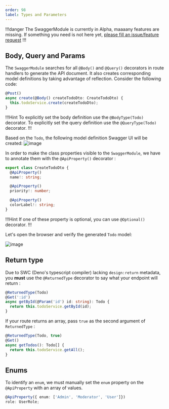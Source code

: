 ```yaml
---
order: 98
label: Types and Parameters
---
```


!!!danger
The SwaggerModule is currently in Alpha, maaaany features are missing. If something you need is not here yet, [please fill an issue/feature request](https://github.com/Savory/Danet-Swagger/issues)
!!!


## Body, Query and Params

The `SwaggerModule` searches for all `@Body()` and `@Query()` decorators in route handlers to generate the API document. It also creates corresponding model definitions by taking advantage of reflection. Consider the following code:

```ts
@Post()
async create(@Body() createTodoDto: CreateTodoDto) {
  this.todoService.create(createTodoDto);
}
```

!!!Hint
To explicitly set the body definition use the `@BodyType(Todo)` decorator.
To explicitly set the query definition use the `@QueryType(Todo)` decorator.
!!!

Based on the `Todo`, the following model definition Swagger UI will be created:
![image](https://user-images.githubusercontent.com/38007824/206904581-a7d39867-4a1b-40d2-be39-60e65897d99e.png)


In order to make the class properties visible to the `SwaggerModule`, we have to annotate them with the `@ApiProperty()` decorator :

```ts
export class CreateTodoDto {
  @ApiProperty()
  name!: string;

  @ApiProperty()
  priority!: number;

  @ApiProperty()
  colorLabel!: string;
}
```

!!!Hint
If one of these property is optional, you can use `@Optional()` decorator.
!!!

Let's open the browser and verify the generated `Todo` model:

![image](https://user-images.githubusercontent.com/38007824/206904638-1f44ef08-c8e1-4d95-b605-8acc80227397.png)

## Return type

Due to SWC (Deno's typescript compiler) lacking `design:return` metadata, you **must** use the `@ReturnedType` decorator to say what your endpoint will return :


```ts
@ReturnedType(Todo)
@Get(':id')
async getById(@Param('id') id: string): Todo {
  return this.todoService.getById(id);
}
```

If your route returns an array, pass `true` as the second argument of `ReturnedType` : 


```ts
@ReturnedType(Todo, true)
@Get()
async getTodos(): Todo[] {
  return this.todoService.getAll();
}
```

## Enums

To identify an `enum`, we must manually set the `enum` property on the `@ApiProperty` with an array of values.

```ts
@ApiProperty({ enum: ['Admin', 'Moderator', 'User']})
role: UserRole;
```